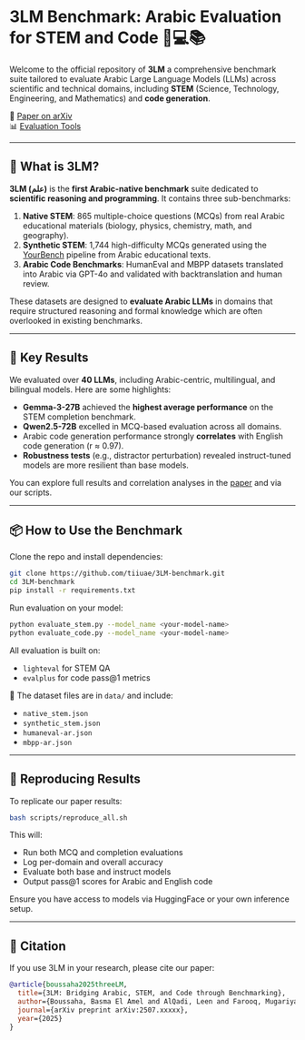 
# 3LM Benchmark: Arabic Evaluation for STEM and Code 🧪💻📚

Welcome to the official repository of **3LM** a comprehensive benchmark suite tailored to evaluate Arabic Large Language Models (LLMs) across scientific and technical domains, including **STEM** (Science, Technology, Engineering, and Mathematics) and **code generation**.

🔗 [Paper on arXiv](https://arxiv.org/abs/2507.xxxxx)  
📊 [Evaluation Tools](https://github.com/tiiuae/3LM-benchmark)

---

## 🧠 What is 3LM?

**3LM (علم)** is the **first Arabic-native benchmark** suite dedicated to **scientific reasoning and programming**. It contains three sub-benchmarks:

1. **Native STEM**: 865 multiple-choice questions (MCQs) from real Arabic educational materials (biology, physics, chemistry, math, and geography).
2. **Synthetic STEM**: 1,744 high-difficulty MCQs generated using the [YourBench](https://github.com/huggingface/yourbench) pipeline from Arabic educational texts.
3. **Arabic Code Benchmarks**: HumanEval and MBPP datasets translated into Arabic via GPT-4o and validated with backtranslation and human review.

These datasets are designed to **evaluate Arabic LLMs** in domains that require structured reasoning and formal knowledge which are often overlooked in existing benchmarks.

---

## 🚀 Key Results

We evaluated over **40 LLMs**, including Arabic-centric, multilingual, and bilingual models. Here are some highlights:

- **Gemma-3-27B** achieved the **highest average performance** on the STEM completion benchmark.
- **Qwen2.5-72B** excelled in MCQ-based evaluation across all domains.
- Arabic code generation performance strongly **correlates** with English code generation (r ≈ 0.97).
- **Robustness tests** (e.g., distractor perturbation) revealed instruct-tuned models are more resilient than base models.

You can explore full results and correlation analyses in the [paper](https://arxiv.org/abs/2507.xxxxx) and via our scripts.

---

## 📦 How to Use the Benchmark

Clone the repo and install dependencies:
```bash
git clone https://github.com/tiiuae/3LM-benchmark.git
cd 3LM-benchmark
pip install -r requirements.txt
```

Run evaluation on your model:
```bash
python evaluate_stem.py --model_name <your-model-name>
python evaluate_code.py --model_name <your-model-name>
```

All evaluation is built on:
- `lighteval` for STEM QA
- `evalplus` for code pass@1 metrics

📁 The dataset files are in `data/` and include:
- `native_stem.json`
- `synthetic_stem.json`
- `humaneval-ar.json`
- `mbpp-ar.json`

---

## 🔁 Reproducing Results

To replicate our paper results:
```bash
bash scripts/reproduce_all.sh
```

This will:
- Run both MCQ and completion evaluations
- Log per-domain and overall accuracy
- Evaluate both base and instruct models
- Output pass@1 scores for Arabic and English code

Ensure you have access to models via HuggingFace or your own inference setup.

---

## 📝 Citation

If you use 3LM in your research, please cite our paper:

```bibtex
@article{boussaha2025threeLM,
  title={3LM: Bridging Arabic, STEM, and Code through Benchmarking},
  author={Boussaha, Basma El Amel and AlQadi, Leen and Farooq, Mugariya and Alsuwaidi, Shaikha and Campesan, Giulia and Alyafeai, Mohammed and Alzubaidi, Ahmed and Hacid, Hakim},
  journal={arXiv preprint arXiv:2507.xxxxx},
  year={2025}
}
```
